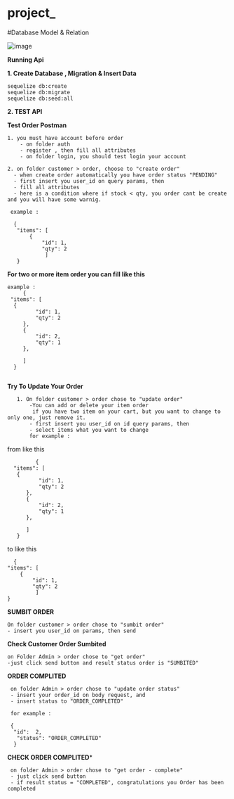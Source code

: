 # project_


#Database Model & Relation
    
![image](https://user-images.githubusercontent.com/107734134/185928923-ebf39c49-9023-4da4-83ce-d8204a20c83e.png)

**Running Api**

    
**1. Create Database , Migration & Insert Data**

```
sequelize db:create
sequelize db:migrate
sequelize db:seed:all
```
    
**2. TEST API**    


**Test Order Postman**
    
    
```
1. you must have account before order 
    - on folder auth 
    - register , then fill all attributes
    - on folder login, you should test login your account
```    
    
```    
2. on folder customer > order, choose to "create order" 
  - when create order automatically you have order status "PENDING"
  - first insert you user_id on query params, then
  - fill all attributes
  - here is a condition where if stock < qty, you order cant be create and you will have some warnig.
 
 example : 
 ```
 ```
   {
    "items": [
        {
            "id": 1,
            "qty": 2    
             ]
    }
   ``` 
 
 
 **For two or more item order you can fill like this**
   
   ```
   example :
        {
    "items": [
     {
            "id": 1,
            "qty": 2
        },
        {
            "id": 2,
            "qty": 1
        },
      
        ]   
     }    
  
 
 ```
 **Try To Update Your Order**
 
 ```
    1. On folder customer > order chose to "update order"
        -You can add or delete your item order
         if you have two item on your cart, but you want to change to only one, just remove it.
        - first insert you user_id on id query params, then
        - select items what you want to change 
        for example :
  ```
  from like this
  ```
           {
    "items": [
     {
            "id": 1,
            "qty": 2
        },
        {
            "id": 2,
            "qty": 1
        },
      
        ]   
     }    
   ```
  to like this
    
      {
    "items": [
        {
            "id": 1,
            "qty": 2    
             ]
    }

**SUMBIT ORDER**
    
    
    On folder customer > order chose to "sumbit order" 
    - insert you user_id on params, then send
    
**Check Customer Order Sumbited**

    on Folder Admin > order chose to "get order"
    -just click send button and result status order is "SUMBITED"
    
**ORDER COMPLITED**
    
     on folder Admin > order chose to "update order status"
     - insert your order_id on body request, and
     - insert status to "ORDER_COMPLETED"
    
    
    
   ```
    for example :       
   ```    
     {
      "id":  2,
       "status": "ORDER_COMPLETED"
      }
      
      
  
 **CHECK ORDER COMPLITED***
   
   ```
    on folder Admin > order chose to "get order - complete"
    - just click send button
    - if result status = "COMPLETED", congratulations you Order has been completed
  
